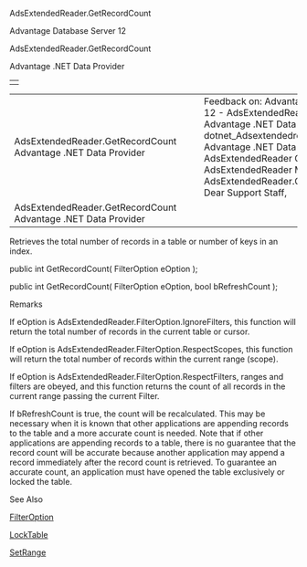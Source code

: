 AdsExtendedReader.GetRecordCount




Advantage Database Server 12  

AdsExtendedReader.GetRecordCount

Advantage .NET Data Provider

|  |
| --- |
|  |

|  |  |  |  |  |
| --- | --- | --- | --- | --- |
| AdsExtendedReader.GetRecordCount  Advantage .NET Data Provider |  |  | Feedback on: Advantage Database Server 12 - AdsExtendedReader.GetRecordCount Advantage .NET Data Provider dotnet\_Adsextendedreader\_getrecordcount Advantage .NET Data Provider > AdsExtendedReader Class > AdsExtendedReader Methods > AdsExtendedReader.GetRecordCount / Dear Support Staff, |  |
| AdsExtendedReader.GetRecordCount  Advantage .NET Data Provider |  |  |  |  |

Retrieves the total number of records in a table or number of keys in an index.

public int GetRecordCount( FilterOption eOption );

public int GetRecordCount( FilterOption eOption, bool bRefreshCount );

Remarks

If eOption is AdsExtendedReader.FilterOption.IgnoreFilters, this function will return the total number of records in the current table or cursor.

If eOption is AdsExtendedReader.FilterOption.RespectScopes, this function will return the total number of records within the current range (scope).

If eOption is AdsExtendedReader.FilterOption.RespectFilters, ranges and filters are obeyed, and this function returns the count of all records in the current range passing the current Filter.

If bRefreshCount is true, the count will be recalculated. This may be necessary when it is known that other applications are appending records to the table and a more accurate count is needed. Note that if other applications are appending records to a table, there is no guarantee that the record count will be accurate because another application may append a record immediately after the record count is retrieved. To guarantee an accurate count, an application must have opened the table exclusively or locked the table.

See Also

[FilterOption](dotnet_adsextendedreader_filteroption.htm)

[LockTable](dotnet_adsextendedreader_locktable.htm)

[SetRange](dotnet_adsextendedreader_setrange.htm)
